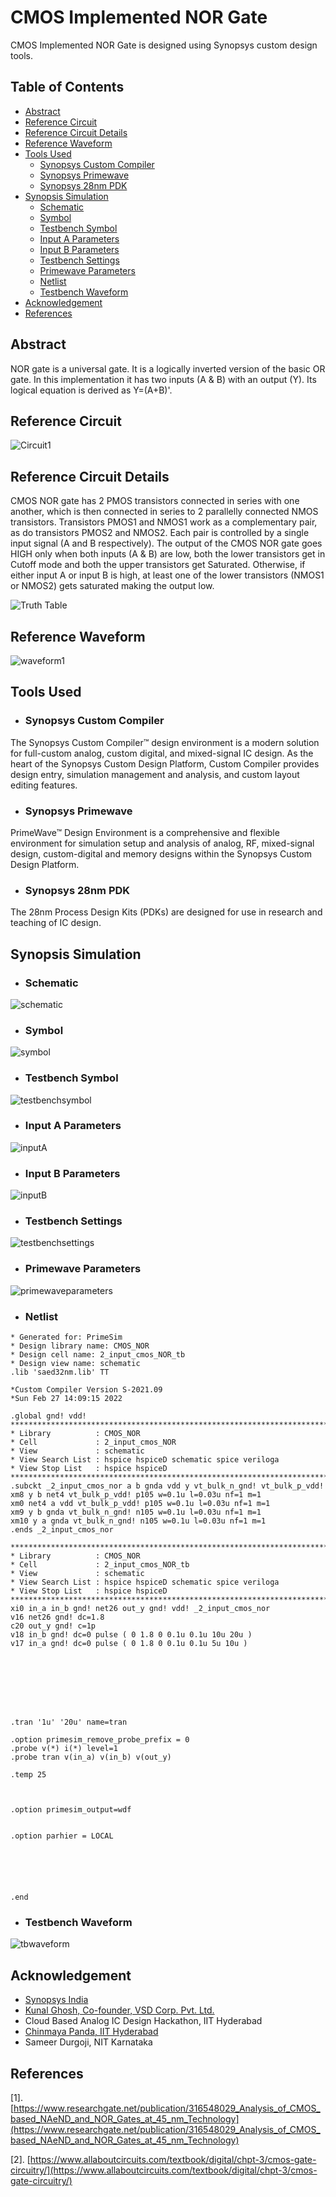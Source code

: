 # CMOS Implemented NOR Gate
CMOS Implemented NOR Gate is designed using Synopsys custom design tools.

## Table of Contents

-  [Abstract](https://github.com/Sidshx/CMOS-NOR-Gate_IITH-Hackathon/blob/main/README.md#abstract)
-  [Reference Circuit](https://github.com/Sidshx/CMOS-NOR-Gate_IITH-Hackathon/blob/main/README.md#reference-circuit)
-  [Reference Circuit Details](https://github.com/Sidshx/CMOS-NOR-Gate_IITH-Hackathon/edit/main/README.md#reference-circuit-details)
-  [Reference Waveform](https://github.com/Sidshx/CMOS-NOR-Gate_IITH-Hackathon/edit/main/README.md#reference-waveform)
-  [Tools Used](https://github.com/Sidshx/CMOS-NOR-Gate_IITH-Hackathon/edit/main/README.md#tools-used)
      - [Synopsys Custom Compiler](https://github.com/Sidshx/CMOS-NOR-Gate_IITH-Hackathon/edit/main/README.md#synopsys-custom-compiler)
      - [Synopsys Primewave](https://github.com/Sidshx/CMOS-NOR-Gate_IITH-Hackathon/edit/main/README.md#synopsys-primewave)
      - [Synopsys 28nm PDK](https://github.com/Sidshx/CMOS-NOR-Gate_IITH-Hackathon/edit/main/README.md#synopsys-28nm-pdk)
-  [Synopsis Simulation](https://github.com/Sidshx/CMOS-NOR-Gate_IITH-Hackathon/edit/main/README.md#synopsis-simulation)
      - [Schematic](https://github.com/Sidshx/CMOS-NOR-Gate_IITH-Hackathon/edit/main/README.md#schematic)
      - [Symbol](https://github.com/Sidshx/CMOS-NOR-Gate_IITH-Hackathon/edit/main/README.md#symbol)
      - [Testbench Symbol](https://github.com/Sidshx/CMOS-NOR-Gate_IITH-Hackathon/edit/main/README.md#testbench-symbol)
      - [Input A Parameters](https://github.com/Sidshx/CMOS-NOR-Gate_IITH-Hackathon/edit/main/README.md#input-a-parameters)
      - [Input B Parameters](https://github.com/Sidshx/CMOS-NOR-Gate_IITH-Hackathon/edit/main/README.md#input-b-parameters)
      - [Testbench Settings](https://github.com/Sidshx/CMOS-NOR-Gate_IITH-Hackathon/edit/main/README.md#testbench-settings)
      - [Primewave Parameters](https://github.com/Sidshx/CMOS-NOR-Gate_IITH-Hackathon/edit/main/README.md#primewave-parameters)
      - [Netlist](https://github.com/Sidshx/CMOS-NOR-Gate_IITH-Hackathon/edit/main/README.md#netlist)
      - [Testbench Waveform](https://github.com/Sidshx/CMOS-NOR-Gate_IITH-Hackathon/edit/main/README.md#testbench-waveform)
-  [Acknowledgement](https://github.com/Sidshx/CMOS-NOR-Gate_IITH-Hackathon/edit/main/README.md#acknowledgement)
-  [References](https://github.com/Sidshx/CMOS-NOR-Gate_IITH-Hackathon/edit/main/README.md#references)
      
## Abstract
NOR gate is a universal gate. It is a logically inverted version of the basic OR gate. In this implementation it has two inputs (A & B) with an output (Y). Its logical equation is derived as Y=(A+B)'.

## Reference Circuit
![Circuit1](https://user-images.githubusercontent.com/73933646/156177339-7796f397-0267-478d-b425-a2f06cd5e16c.jpg)



## Reference Circuit Details
CMOS NOR gate has 2 PMOS transistors connected in series with one another, which is then connected in series to 2 parallelly connected NMOS transistors. Transistors PMOS1 and NMOS1 work as a complementary pair, as do transistors PMOS2 and NMOS2. Each pair is controlled by a single input signal (A and B respectively). 
The output of the CMOS NOR gate goes HIGH only when both inputs (A & B) are low, both the lower transistors get in Cutoff mode and both the upper transistors get Saturated. 
Otherwise, if either input A or input B is high, at least one of the lower transistors (NMOS1 or NMOS2) gets saturated making the output low.

![Truth Table](https://user-images.githubusercontent.com/73933646/156178214-c46a151e-1aa8-40e9-ae8b-416db6e690fe.png)



## Reference Waveform
![waveform1](https://user-images.githubusercontent.com/73933646/156177507-f84ead3d-c1b7-483e-84ef-c68123ff87b7.jpg)

## Tools Used

* ### Synopsys Custom Compiler
The Synopsys Custom Compiler™ design environment is a modern solution for full-custom analog, custom digital, and mixed-signal IC design. As the heart of the Synopsys Custom Design Platform, Custom Compiler provides design entry, simulation management and analysis, and custom layout editing features. 

* ### Synopsys Primewave
PrimeWave™ Design Environment is a comprehensive and flexible environment for simulation setup and analysis of analog, RF, mixed-signal design, custom-digital and memory designs within the Synopsys Custom Design Platform.

* ### Synopsys 28nm PDK
The 28nm Process Design Kits (PDKs) are designed for use in research and teaching of IC design. 

## Synopsis Simulation

* ### Schematic
![schematic](https://user-images.githubusercontent.com/73933646/156180203-68f4183c-df47-4034-8d09-2d8f9d122dbf.png)

* ### Symbol
![symbol](https://user-images.githubusercontent.com/73933646/156180261-8110779b-013e-443f-846b-eca8183853ea.png)

* ### Testbench Symbol
![testbenchsymbol](https://user-images.githubusercontent.com/73933646/156192712-55dd291a-77ce-480f-97de-81f90e7f7d4c.png)



* ### Input A Parameters
![inputA](https://user-images.githubusercontent.com/73933646/156192523-aef77901-b7c4-4309-a3cc-bd7fd773fbe5.png)



* ### Input B Parameters

![inputB](https://user-images.githubusercontent.com/73933646/156192559-e60934f7-faf1-459f-8e59-c2c96a6f0190.png)



* ### Testbench Settings
![testbenchsettings](https://user-images.githubusercontent.com/73933646/156192011-68489baf-458f-493d-ae91-94fcc607c717.png)


* ### Primewave Parameters
![primewaveparameters](https://user-images.githubusercontent.com/73933646/156180983-2d67ec1c-25b6-4dfa-8090-2269244eb073.png)

* ### Netlist

```
* Generated for: PrimeSim
* Design library name: CMOS_NOR
* Design cell name: 2_input_cmos_NOR_tb
* Design view name: schematic
.lib 'saed32nm.lib' TT

*Custom Compiler Version S-2021.09
*Sun Feb 27 14:09:15 2022

.global gnd! vdd!
********************************************************************************
* Library          : CMOS_NOR
* Cell             : 2_input_cmos_NOR
* View             : schematic
* View Search List : hspice hspiceD schematic spice veriloga
* View Stop List   : hspice hspiceD
********************************************************************************
.subckt _2_input_cmos_nor a b gnda vdd y vt_bulk_n_gnd! vt_bulk_p_vdd!
xm8 y b net4 vt_bulk_p_vdd! p105 w=0.1u l=0.03u nf=1 m=1
xm0 net4 a vdd vt_bulk_p_vdd! p105 w=0.1u l=0.03u nf=1 m=1
xm9 y b gnda vt_bulk_n_gnd! n105 w=0.1u l=0.03u nf=1 m=1
xm10 y a gnda vt_bulk_n_gnd! n105 w=0.1u l=0.03u nf=1 m=1
.ends _2_input_cmos_nor

********************************************************************************
* Library          : CMOS_NOR
* Cell             : 2_input_cmos_NOR_tb
* View             : schematic
* View Search List : hspice hspiceD schematic spice veriloga
* View Stop List   : hspice hspiceD
********************************************************************************
xi0 in_a in_b gnd! net26 out_y gnd! vdd! _2_input_cmos_nor
v16 net26 gnd! dc=1.8
c20 out_y gnd! c=1p
v18 in_b gnd! dc=0 pulse ( 0 1.8 0 0.1u 0.1u 10u 20u )
v17 in_a gnd! dc=0 pulse ( 0 1.8 0 0.1u 0.1u 5u 10u )








.tran '1u' '20u' name=tran

.option primesim_remove_probe_prefix = 0
.probe v(*) i(*) level=1
.probe tran v(in_a) v(in_b) v(out_y)

.temp 25



.option primesim_output=wdf


.option parhier = LOCAL






.end
```


* ### Testbench Waveform
![tbwaveform](https://user-images.githubusercontent.com/73933646/156181181-0295d543-e166-4b63-9ece-6d1a4b46a867.png)




## Acknowledgement
* [Synopsys India](https://www.synopsys.com/)
* [Kunal Ghosh, Co-founder, VSD Corp. Pvt. Ltd.](https://github.com/kunalg123)
* Cloud Based Analog IC Design Hackathon, IIT Hyderabad
* [Chinmaya Panda, IIT Hyderabad](mailto:chinmaya.panda@ee.iith.ac.in)
* Sameer Durgoji, NIT Karnataka

## References

[1]. [https://www.researchgate.net/publication/316548029_Analysis_of_CMOS_based_NAeND_and_NOR_Gates_at_45_nm_Technology](https://www.researchgate.net/publication/316548029_Analysis_of_CMOS_based_NAeND_and_NOR_Gates_at_45_nm_Technology)

[2]. [https://www.allaboutcircuits.com/textbook/digital/chpt-3/cmos-gate-circuitry/](https://www.allaboutcircuits.com/textbook/digital/chpt-3/cmos-gate-circuitry/)




